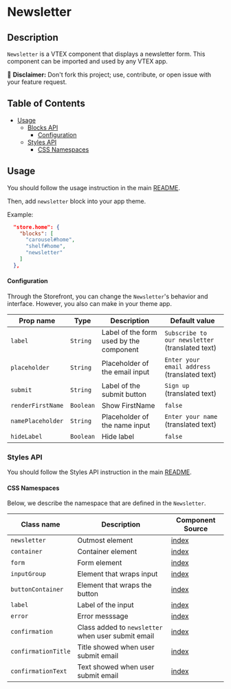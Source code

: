 # Newsletter

## Description

`Newsletter` is a VTEX component that displays a newsletter form. 
This component can be imported and used by any VTEX app.

:loudspeaker: **Disclaimer:** Don't fork this project; use, contribute, or open issue with your feature request.

## Table of Contents
- [Usage](#usage)
  - [Blocks API](#blocks-api)
    - [Configuration](#configuration)
  - [Styles API](#styles-api)
    - [CSS Namespaces](#css-namespaces)

## Usage

You should follow the usage instruction in the main [README](/README.md#usage).

Then, add `newsletter` block into your app theme.

Example:

```json
  "store.home": {
    "blocks": [
      "carousel#home",
      "shelf#home",
      "newsletter"
    ]
  },
```

#### Configuration

Through the Storefront, you can change the `Newsletter`'s behavior and interface. However, you also can make in your theme app.

| Prop name | Type | Description | Default value |
| --------- | ---- | ----------- | ------------- |
| `label` | `String` | Label of the form used by the component | `Subscribe to our newsletter` (translated text) |
| `placeholder` | `String` | Placeholder of the email input | `Enter your email address` (translated text) |
| `submit` | `String` | Label of the submit button | `Sign up` (translated text) |
| `renderFirstName` | `Boolean` | Show FirstName | `false` |
| `namePlaceholder` | `String` | Placeholder of the name input | `Enter your name` (translated text) |
| `hideLabel` | `Boolean` | Hide label | `false` |

### Styles API
You should follow the Styles API instruction in the main [README](/README.md#styles-api).

#### CSS Namespaces
Below, we describe the namespace that are defined in the `Newsletter`.

| Class name | Description | Component Source |
| ---------- | ----------- | ---------------- |
| `newsletter` | Outmost element | [index](./index.js)
| `container` | Container element | [index](./index.js)
| `form` | Form element | [index](./index.js)
| `inputGroup` | Element that wraps input | [index](./index.js)
| `buttonContainer` | Element that wraps the button | [index](./index.js)
| `label` | Label of the input | [index](./index.js)
| `error` | Error messsage | [index](./index.js)
| `confirmation` | Class added to `newsletter` when user submit email | [index](./index.js)
| `confirmationTitle` | Title showed when user submit email | [index](./index.js)
| `confirmationText` | Text showed when user submit email | [index](./index.js)
